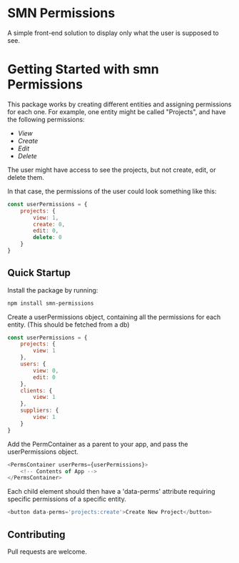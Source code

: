 # SMN Permissions

A simple front-end solution to display only what the user is supposed to see.


# Getting Started with smn Permissions

This package works by creating different entities and assigning permissions for each one.
For example, one entity might be called "Projects", and have the following permissions:
* _View_
* _Create_
* _Edit_
* _Delete_

The user might have access to see the projects, but not create, edit, or delete them.

In that case, the permissions of the user could look something like this:
```javascript
const userPermissions = {
    projects: {
        view: 1,
        create: 0,
        edit: 0,
        delete: 0
    }
}
```

## Quick Startup

Install the package by running:
```bash
npm install smn-permissions
```

Create a userPermissions object, containing all the permissions for each entity. (This should be fetched from a db)
```javascript
const userPermissions = {
    projects: {
        view: 1
    },
    users: {
        view: 0,
        edit: 0
    },
    clients: {
        view: 1
    },
    suppliers: {
        view: 1
    }
}
```

Add the PermContainer as a parent to your app, and pass the userPermissions object.
```javascript
<PermsContainer userPerms={userPermissions}>
    <!-- Contents of App -->
</PermsContainer>
```

Each child element should then have a 'data-perms' attribute requiring specific permissions of a specific entity.
```javascript
<button data-perms='projects:create'>Create New Project</button>
```

## Contributing

Pull requests are welcome.